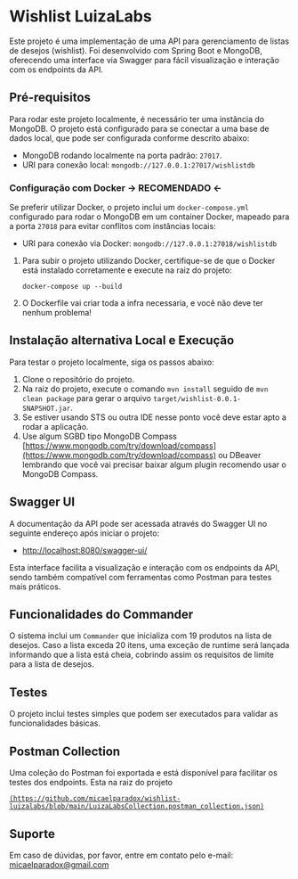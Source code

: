 # Wishlist LuizaLabs

Este projeto é uma implementação de uma API para gerenciamento de listas de desejos (wishlist). Foi desenvolvido com Spring Boot e MongoDB, oferecendo uma interface via Swagger para fácil visualização e interação com os endpoints da API.

## Pré-requisitos

Para rodar este projeto localmente, é necessário ter uma instância do MongoDB. O projeto está configurado para se conectar a uma base de dados local, que pode ser configurada conforme descrito abaixo:

- MongoDB rodando localmente na porta padrão: `27017`.
- URI para conexão local: `mongodb://127.0.0.1:27017/wishlistdb`

### Configuração com Docker -> RECOMENDADO <-

Se preferir utilizar Docker, o projeto inclui um `docker-compose.yml` configurado para rodar o MongoDB em um container Docker, mapeado para a porta `27018` para evitar conflitos com instâncias locais:

- URI para conexão via Docker: `mongodb://127.0.0.1:27018/wishlistdb`

1. Para subir o projeto utilizando Docker, certifique-se de que o Docker está instalado corretamente e execute na raiz do projeto:

   
   ```docker-compose up --build```
   
2. O Dockerfile vai criar toda a infra necessaria, e você não deve ter nenhum problema!

## Instalação alternativa Local e Execução

Para testar o projeto localmente, siga os passos abaixo:

1. Clone o repositório do projeto.
2. Na raiz do projeto, execute o comando `mvn install` seguido de `mvn clean package` para gerar o arquivo `target/wishlist-0.0.1-SNAPSHOT.jar`.
3. Se estiver usando STS ou outra IDE nesse ponto você deve estar apto a rodar a aplicação.
4. Use algum SGBD tipo MongoDB Compass [https://www.mongodb.com/try/download/compass](https://www.mongodb.com/try/download/compass) ou DBeaver lembrando que você vai precisar baixar algum plugin recomendo usar o MongoDB Compass. 

## Swagger UI

A documentação da API pode ser acessada através do Swagger UI no seguinte endereço após iniciar o projeto:

- [http://localhost:8080/swagger-ui/](http://localhost:8080/swagger-ui/)

Esta interface facilita a visualização e interação com os endpoints da API, sendo também compatível com ferramentas como Postman para testes mais práticos.

## Funcionalidades do Commander

O sistema inclui um `Commander` que inicializa com 19 produtos na lista de desejos. Caso a lista exceda 20 itens, uma exceção de runtime será lançada informando que a lista está cheia, cobrindo assim os requisitos de limite para a lista de desejos.

## Testes

O projeto inclui testes simples que podem ser executados para validar as funcionalidades básicas.

## Postman Collection

Uma coleção do Postman foi exportada e está disponível para facilitar os testes dos endpoints. Esta na raiz do projeto

[``(https://github.com/micaelparadox/wishlist-luizalabs/blob/main/LuizaLabsCollection.postman_collection.json)``](https://github.com/micaelparadox/wishlist-luizalabs/blob/main/LuizaLabsCollection.postman_collection.json)

## Suporte

Em caso de dúvidas, por favor, entre em contato pelo e-mail: micaelparadox@gmail.com
